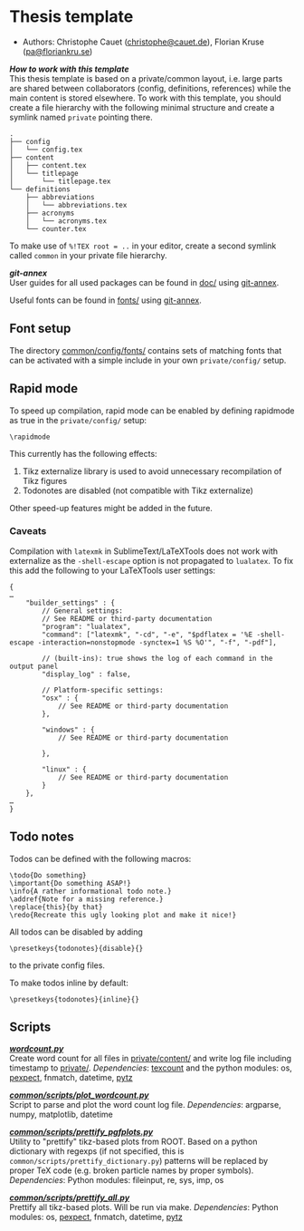 # Thesis template

- Authors: Christophe Cauet (christophe@cauet.de), Florian Kruse (pa@floriankru.se)

***How to work with this template***   
This thesis template is based on a private/common layout, i.e. large parts are shared between collaborators (config, definitions, references) while the main content is stored elsewhere. To work with this template, you should create a file hierarchy with the following minimal structure and create a symlink named ```private``` pointing there. 

```
.
├── config
│   └── config.tex
├── content
│   ├── content.tex
│   └── titlepage
│       └── titlepage.tex
└── definitions
    ├── abbreviations
    │   └── abbreviations.tex
    ├── acronyms
    │   └── acronyms.tex
    └── counter.tex
```

To make use of ```%!TEX root = ..``` in your editor, create a second symlink called ```common``` in your private file hierarchy.

***git-annex***   
User guides for all used packages can be found in [doc/](/doc/) using [git-annex](http://git-annex.branchable.com).

Useful fonts can be found in [fonts/](/fonts/) using [git-annex](http://git-annex.branchable.com).

## Font setup

The directory [common/config/fonts/](/common/config/fonts/) contains sets of matching fonts that can be activated with a simple include in your own ```private/config/``` setup.

## Rapid mode

To speed up compilation, rapid mode can be enabled by defining rapidmode as true in the ```private/config/``` setup:

```
\rapidmode
```

This currently has the following effects:

1. Tikz externalize library is used to avoid unnecessary recompilation of Tikz figures
2. Todonotes are disabled (not compatible with Tikz externalize)

Other speed-up features might be added in the future.

### Caveats

Compilation with ```latexmk``` in SublimeText/LaTeXTools does not work with externalize as the ```-shell-escape``` option is not propagated to ```lualatex```. To fix this add the following to your LaTeXTools user settings:

```
{
…
	"builder_settings" : {	
		// General settings:
		// See README or third-party documentation
		"program": "lualatex",
		"command": ["latexmk", "-cd", "-e", "$pdflatex = '%E -shell-escape -interaction=nonstopmode -synctex=1 %S %O'", "-f", "-pdf"],

		// (built-ins): true shows the log of each command in the output panel
		"display_log" : false,	

		// Platform-specific settings:
		"osx" : {
			// See README or third-party documentation
		},

		"windows" : {
			// See README or third-party documentation

		},

		"linux" : {
			// See README or third-party documentation
		}
	},
…
}
```

## Todo notes

Todos can be defined with the following macros:

```
\todo{Do something}
\important{Do something ASAP!}
\info{A rather informational todo note.}
\addref{Note for a missing reference.}
\replace{this}{by that}
\redo{Recreate this ugly looking plot and make it nice!}
```

All todos can be disabled by adding 
```
\presetkeys{todonotes}{disable}{}
```
to the private config files.

To make todos inline by default:
```
\presetkeys{todonotes}{inline}{}
```

## Scripts

***[wordcount.py](wordcount.py)***   
Create word count for all files in [private/content/](/private/content) and write log file including timestamp to [private/](/private/).
_Dependencies_: [texcount](http://app.uio.no/ifi/texcount/) and the python modules: os, [pexpect](https://pexpect.readthedocs.org/en/latest/), fnmatch, datetime, [pytz](http://pytz.sourceforge.net)

***[common/scripts/plot_wordcount.py](common/scripts/plot_wordcount.py)***   
Script to parse and plot the word count log file. _Dependencies_: argparse, numpy, matplotlib, datetime

***[common/scripts/prettify_pgfplots.py](common/scripts/prettify_pgfplots.py)***   
Utility to "prettify" tikz-based plots from ROOT. Based on a python dictionary with regexps (if not specified, this is ```common/scripts/prettify_dictionary.py```) patterns will be replaced by proper TeX code (e.g. broken particle names by proper symbols).
_Dependencies_: Python modules: fileinput, re, sys, imp, os

***[common/scripts/prettify_all.py](common/scripts/prettify_all.py)***   
Prettify all tikz-based plots. Will be run via make.
_Dependencies_: Python modules: os, [pexpect](https://pexpect.readthedocs.org/en/latest/), fnmatch, datetime, [pytz](http://pytz.sourceforge.net)
